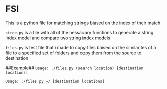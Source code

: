 FSI
===
This is a python file for matching strings biased on the index of their match. 

`stree.py` is a file with all of the nessacary functions to generate a string index model and compare two string index models

`files.py` is test file that i made to copy files baised on the similarites of a file to a specified set of folders and copy them from the source to destination

##Example##
`Usage: ./files.py (search location) [destination locations]`

`Usage: ./files.py ~/ [destination locations]`
